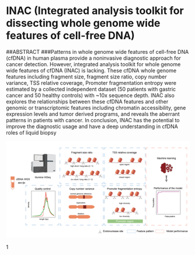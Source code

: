 # INAC (Integrated analysis toolkit for dissecting whole genome wide features of cell-free DNA)
##ABSTRACT
###Patterns in whole genome wide features of cell-free DNA (cfDNA) in human plasma provide a noninvasive diagnostic approach for cancer detection. However, integrated analysis toolkit for whole genome wide features of cfDNA (INAC) is lacking. These cfDNA whole genome features including fragment size, fragment size ratio, copy number variance, TSS relative coverage, Promoter fragmentation entropy were estimated by a collected independent dataset (50 patients with gastric cancer and 50 healthy controls) with ~10x sequence depth. INAC also explores the relationships between these cfDNA features and other genomic or transcriptomic features including chromatin accessibility, gene expression levels and tumor derived programs, and reveals the aberrant patterns in patients with cancer. In conclusion, INAC has the potential to improve the diagnostic usage and have a deep understanding in cfDNA roles of liquid biopsy


![](https://github.com/jacklee2thu/INAC/blob/main/image/workflow.jpg)

1
